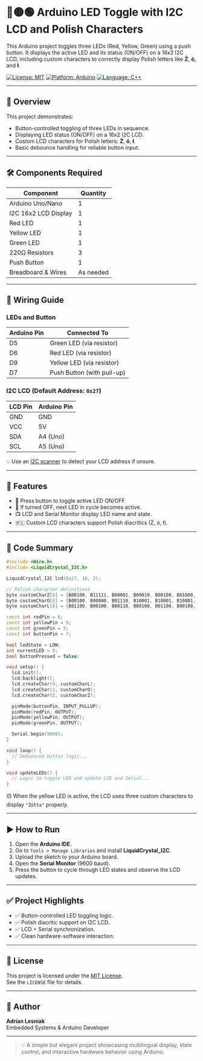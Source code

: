 # 🔴🟡🟢 Arduino LED Toggle with I2C LCD and Polish Characters

This Arduino project toggles three LEDs (Red, Yellow, Green) using a push button. It displays the active LED and its status (ON/OFF) on a 16x2 I2C LCD, including custom characters to correctly display Polish letters like **Ż**, **ó**, and **ł**.

[![License: MIT](https://img.shields.io/badge/License-MIT-blue.svg)](https://opensource.org/licenses/MIT)
[![Platform: Arduino](https://img.shields.io/badge/Platform-Arduino-00979D.svg)](https://www.arduino.cc/)
[![Language: C++](https://img.shields.io/badge/Language-C++-lightgrey.svg)](https://isocpp.org/)

---

## 🧠 Overview

This project demonstrates:

- Button-controlled toggling of three LEDs in sequence.
- Displaying LED status (ON/OFF) on a 16x2 I2C LCD.
- Custom LCD characters for Polish letters: **Ż**, **ó**, **ł**.
- Basic debounce handling for reliable button input.

---

## 🛠️ Components Required

| Component            | Quantity |
|----------------------|----------|
| Arduino Uno/Nano     | 1        |
| I2C 16x2 LCD Display | 1        |
| Red LED              | 1        |
| Yellow LED           | 1        |
| Green LED            | 1        |
| 220Ω Resistors       | 3        |
| Push Button          | 1        |
| Breadboard & Wires   | As needed |

---

## 🔌 Wiring Guide

### LEDs and Button

| Arduino Pin | Connected To        |
|-------------|---------------------|
| D5          | Green LED (via resistor) |
| D6          | Red LED (via resistor)   |
| D9          | Yellow LED (via resistor) |
| D7          | Push Button (with pull-up) |

### I2C LCD (Default Address: `0x27`)

| LCD Pin | Arduino Pin |
|---------|-------------|
| GND     | GND         |
| VCC     | 5V          |
| SDA     | A4 (Uno)    |
| SCL     | A5 (Uno)    |

💡 Use an [I2C scanner](https://playground.arduino.cc/Main/I2cScanner/) to detect your LCD address if unsure.

---

## 📄 Features

- 🔘 Press button to toggle active LED ON/OFF.
- 🔁 If turned OFF, next LED in cycle becomes active.
- 📺 LCD and Serial Monitor display LED name and state.
- 🇵🇱 Custom LCD characters support Polish diacritics (Ż, ó, ł).

---

## 🧾 Code Summary

```cpp
#include <Wire.h>
#include <LiquidCrystal_I2C.h>

LiquidCrystal_I2C lcd(0x27, 16, 2);

// Polish character definitions
byte customCharZ[8] = {B00100, B11111, B00001, B00010, B00100, B01000, B10000, B11111}; // 'Ż'
byte customCharO[8] = {B00100, B00000, B01110, B10001, B10001, B10001, B01110, B00000}; // 'ó'
byte customCharL[8] = {B01100, B00100, B00110, B00100, B01100, B00100, B01110, B00000}; // 'ł'

const int redPin = 6;
const int yellowPin = 9;
const int greenPin = 5;
const int buttonPin = 7;

bool ledState = LOW;
int currentLED = 0;
bool buttonPressed = false;

void setup() {
  lcd.init();
  lcd.backlight();
  lcd.createChar(0, customCharL);
  lcd.createChar(1, customCharO);
  lcd.createChar(2, customCharZ);

  pinMode(buttonPin, INPUT_PULLUP);
  pinMode(redPin, OUTPUT);
  pinMode(yellowPin, OUTPUT);
  pinMode(greenPin, OUTPUT);

  Serial.begin(9600);
}

void loop() {
  // Debounced button logic...
}

void updateLEDs() {
  // Logic to toggle LED and update LCD and Serial...
}
```

🟡 When the yellow LED is active, the LCD uses three custom characters to display `"Żółta"` properly.

---

## ▶️ How to Run

1. Open the **Arduino IDE**.
2. Go to `Tools > Manage Libraries` and install **LiquidCrystal_I2C**.
3. Upload the sketch to your Arduino board.
4. Open the **Serial Monitor** (9600 baud).
5. Press the button to cycle through LED states and observe the LCD updates.

---

## ✅ Project Highlights

- ✅ Button-controlled LED toggling logic.
- ✅ Polish diacritic support on I2C LCD.
- ✅ LCD + Serial synchronization.
- ✅ Clean hardware-software interaction.

---

## 📃 License

This project is licensed under the [MIT License](https://opensource.org/licenses/MIT).  
See the `LICENSE` file for details.

---

## 👤 Author

**Adrian Lesniak**  
Embedded Systems & Arduino Developer

---

> 💡 A simple but elegant project showcasing multilingual display, state control, and interactive hardware behavior using Arduino.
